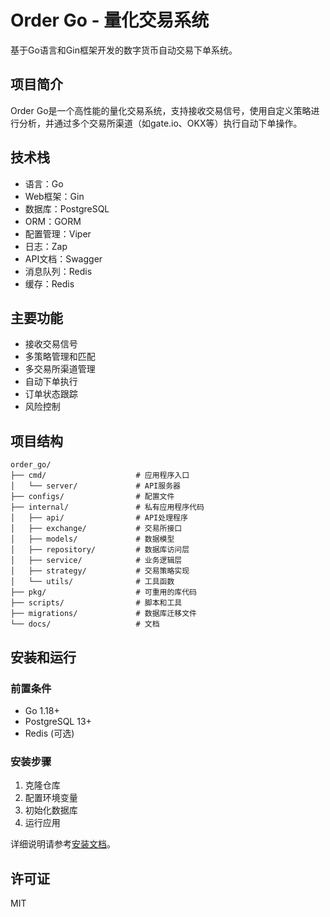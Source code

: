 # Order Go - 量化交易系统

基于Go语言和Gin框架开发的数字货币自动交易下单系统。

## 项目简介

Order Go是一个高性能的量化交易系统，支持接收交易信号，使用自定义策略进行分析，并通过多个交易所渠道（如gate.io、OKX等）执行自动下单操作。

## 技术栈

- 语言：Go
- Web框架：Gin
- 数据库：PostgreSQL
- ORM：GORM
- 配置管理：Viper
- 日志：Zap
- API文档：Swagger
- 消息队列：Redis
- 缓存：Redis


## 主要功能

- 接收交易信号
- 多策略管理和匹配
- 多交易所渠道管理
- 自动下单执行
- 订单状态跟踪
- 风险控制

## 项目结构

```
order_go/
├── cmd/                    # 应用程序入口
│   └── server/             # API服务器
├── configs/                # 配置文件
├── internal/               # 私有应用程序代码
│   ├── api/                # API处理程序
│   ├── exchange/           # 交易所接口
│   ├── models/             # 数据模型
│   ├── repository/         # 数据库访问层
│   ├── service/            # 业务逻辑层
│   ├── strategy/           # 交易策略实现
│   └── utils/              # 工具函数
├── pkg/                    # 可重用的库代码
├── scripts/                # 脚本和工具
├── migrations/             # 数据库迁移文件
└── docs/                   # 文档
```

## 安装和运行

### 前置条件

- Go 1.18+
- PostgreSQL 13+
- Redis (可选)

### 安装步骤

1. 克隆仓库
2. 配置环境变量
3. 初始化数据库
4. 运行应用

详细说明请参考[安装文档](./docs/installation.md)。

## 许可证

MIT